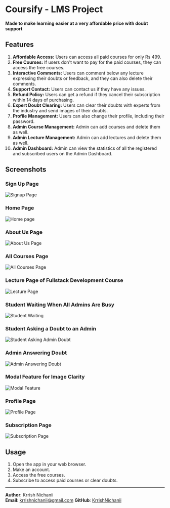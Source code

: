 # Coursify - LMS Project

**Made to make learning easier at a very affordable price with doubt support**

## Features

1. **Affordable Access:** Users can access all paid courses for only Rs 499.
2. **Free Courses:** If users don't want to pay for the paid courses, they can access the free courses.
3. **Interactive Comments:** Users can comment below any lecture expressing their doubts or feedback, and they can also delete their comments.
4. **Support Contact:** Users can contact us if they have any issues.
5. **Refund Policy:** Users can get a refund if they cancel their subscription within 14 days of purchasing.
6. **Expert Doubt Clearing:** Users can clear their doubts with experts from the industry and send images of their doubts.
7. **Profile Management:** Users can also change their profile, including their password.
8. **Admin Course Management:** Admin can add courses and delete them as well.
9. **Admin Lecture Management:** Admin can add lectures and delete them as well.
10. **Admin Dashboard:** Admin can view the statistics of all the registered and subscribed users on the Admin Dashboard.

## Screenshots

### Sign Up Page
![Signup Page](Assets/image.png)

### Home Page
![Home page](Assets/home.png)

### About Us Page
![About Us Page](Assets/image-1.png)

### All Courses Page
![All Courses Page](Assets/image-2.png)

### Lecture Page of Fullstack Development Course
![Lecture Page](Assets/lecturePage.png)

### Student Waiting When All Admins Are Busy
![Student Waiting](Assets/waiting.png)

### Student Asking a Doubt to an Admin
![Student Asking Admin Doubt](Assets/studentChat.png)

### Admin Answering Doubt
![Admin Answering Doubt](Assets/AdminChat.png)

### Modal Feature for Image Clarity
![Modal Feature](Assets/modal.png)

### Profile Page
![Profile Page](Assets/Profile.png)

### Subscription Page
![Subscription Page](Assets/Sub.png)

## Usage

1. Open the app in your web browser.
2. Make an account.
3. Access the free courses.
4. Subscribe to access paid courses or clear doubts.

---

**Author**: Krrish Nichanii  
**Email**:  krrishnichanii@gmail.com 
**GitHub**: [KrrishNichanii](https://github.com/KrrishNichanii)

